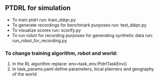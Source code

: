 ## PTDRL for simulation

- To train ptdrl run: train_ddqn.py
- To generate recordings for benchmark purposes run: test_ddqn.py
- To visualize scores run: scorify.py
- To run robot for recording purposes for generating synthetic data run: run_robot_for_recording.py

### To change training algorithm, robot and world:
1. In the RL algorithm replace: env=task_env.PtdrlTaskEnv()
2. In task_params.yaml define parameters, local planners and geography of the world


